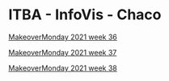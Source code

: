 # ITBA - InfoVis - Chaco
[MakeoverMonday 2021 week 36](https://federodani.github.io/infovis2021/mom2021w36.html)

[MakeoverMonday 2021 week 37](https://federodani.github.io/infovis2021/mom2021w37.html)

[MakeoverMonday 2021 week 38](https://federodani.github.io/infovis2021/mom2021w38.html)

